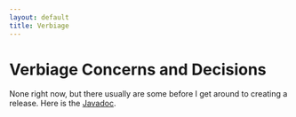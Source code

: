 ```yaml
---
layout: default
title: Verbiage
---
```


# Verbiage Concerns and Decisions

None right now, but there usually are some before I get around to creating a
release. Here is the [Javadoc](/verbiage/master/0.1.0.4/docs/api/index.html).
